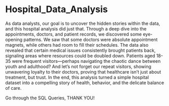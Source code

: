 # Hospital_Data_Analysis

As data analysts, our goal is to uncover the hidden stories within the data, and this hospital analysis did just that. Through a deep dive into the appointments, doctors, and patient records, we discovered some eye-opening patterns. We saw that some doctors were absolute appointment magnets, while others had room to fill their schedules. The data also revealed that certain medical issues consistently brought patients back, signaling areas where resources could be doubled down. Patients aged 18-35 were frequent visitors—perhaps navigating the chaotic dance between youth and adulthood? And let’s not forget our repeat visitors, showing unwavering loyalty to their doctors, proving that healthcare isn’t just about treatment, but trust. In the end, this analysis turned a simple hospital dataset into a compelling story of health, behavior, and the delicate balance of care.

Go through the SQL Queries, THANK YOU!
